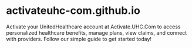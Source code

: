 # activateuhc-com.github.io
Activate your UnitedHealthcare account at Activate.UHC.Com to access personalized healthcare benefits, manage plans, view claims, and connect with providers. Follow our simple guide to get started today!
